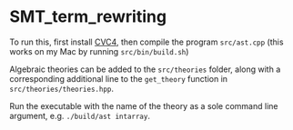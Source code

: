 # SMT_term_rewriting

To run this, first install [CVC4](https://github.com/CVC4/CVC4), then compile the program `src/ast.cpp` (this works on my Mac by running `src/bin/build.sh`)

Algebraic theories can be added to the `src/theories` folder, along with a corresponding additional line to the `get_theory` function in `src/theories/theories.hpp`.

Run the executable with the name of the theory as a sole command line argument, e.g. `./build/ast intarray`.